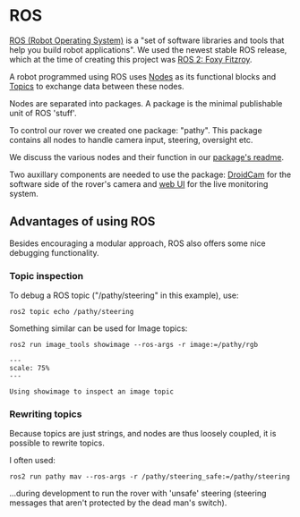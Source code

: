 # ROS

[ROS (Robot Operating System)](https://www.ros.org/) is a "set of software 
libraries and tools that help you build robot applications". We used the newest
stable ROS release, which at the time of creating this project was 
[ROS 2: Foxy Fitzroy](https://docs.ros.org/en/foxy/Installation.html).

A robot programmed using ROS uses 
[Nodes](https://docs.ros.org/en/foxy/Tutorials/Understanding-ROS2-Nodes.html)
as its functional blocks and 
[Topics](https://docs.ros.org/en/foxy/Tutorials/Topics/Understanding-ROS2-Topics.html)
to exchange data between these nodes.

Nodes are separated into packages. A package is the minimal publishable unit of
ROS 'stuff'.

To control our rover we created one package: "pathy". This package contains all 
nodes to handle camera input, steering, oversight etc.

We discuss the various nodes and their function in our 
[package's readme](pathy/README).

Two auxillary components are needed to use the package: [DroidCam](droidcam/README) for
 the software side of the rover's camera and [web UI](webui) for the live
  monitoring system.

## Advantages of using ROS

Besides encouraging a modular approach, ROS also offers some nice debugging 
functionality.

### Topic inspection

To debug a ROS topic ("/pathy/steering" in this example), use:

```
ros2 topic echo /pathy/steering
```

Something similar can be used for Image topics:

```
ros2 run image_tools showimage --ros-args -r image:=/pathy/rgb
```

```{figure} media/showimage.png
---
scale: 75%
---

Using showimage to inspect an image topic
```

### Rewriting topics

Because topics are just strings, and nodes are thus loosely coupled, it is 
possible to rewrite topics.

I often used:
```
ros2 run pathy mav --ros-args -r /pathy/steering_safe:=/pathy/steering
```

...during development to run the rover with 'unsafe' steering (steering messages 
that aren't protected by the dead man's switch).
